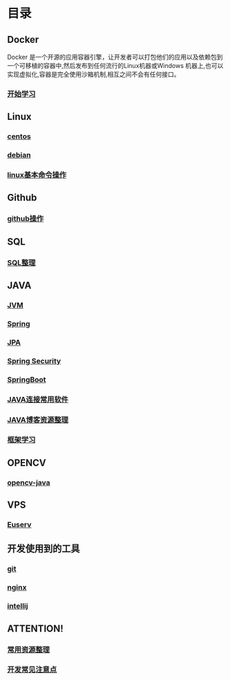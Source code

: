 # 目录
## Docker
Docker 是一个开源的应用容器引擎，让开发者可以打包他们的应用以及依赖包到一个可移植的容器中,然后发布到任何流行的Linux机器或Windows 机器上,也可以实现虚拟化,容器是完全使用沙箱机制,相互之间不会有任何接口。

### [开始学习](/docker/docker-install.html)

## Linux
### [centos](/linux/centos.html)

### [debian](/linux/debian.html)

### [linux基本命令操作](/linux/linux.html)

## Github

### [github操作](/github/github.html)

## SQL

### [SQL整理](/sql/sql.html)

## JAVA
### [JVM](/java/jvm.html)

### [Spring](/java/spring.html)

### [JPA](/java/jpa.html)

### [Spring Security](/java/spring-security.html)

### [SpringBoot](/java/springboot.html)

### [JAVA连接常用软件](/java/java-connect.html)

### [JAVA博客资源整理](/java/java-blog.html)

### [框架学习](/java/framework.html)

## OPENCV

### [opencv-java](/opencv/opencv-java.html)

## VPS

### [Euserv](/vps/euserv.html)

## 开发使用到的工具
### [git](/tools/git.html)

### [nginx](/tools/nginx.html)

### [intellij](/tools/intellij.html)

## ATTENTION!
### [常用资源整理](/resource.html)

### [开发常见注意点](/attention.html)








